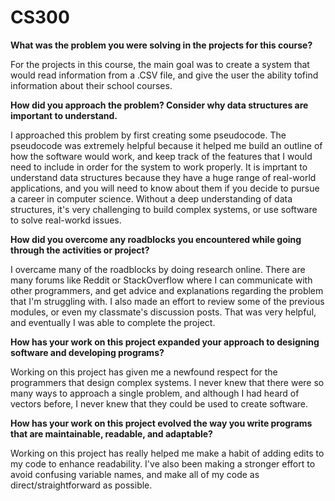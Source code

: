 # CS300

**What was the problem you were solving in the projects for this course?**

For the projects in this course, the main goal was to create a system that would read information from a .CSV file, and give the user the ability tofind information about their school courses.

**How did you approach the problem? Consider why data structures are important to understand.**

I approached this problem by first creating some pseudocode. The pseudocode was extremely helpful because it helped me build an outline of how the software would work, and keep track of the features that I would need to include in order for the system to work properly. It is imprtant to understand data structures because they have a huge range of real-world applications, and you will need to know about them if you decide to pursue a career in computer science. Without a deep understanding of data structures, it's very challenging to build complex systems, or use software to solve real-workd issues.


**How did you overcome any roadblocks you encountered while going through the activities or project?**

I overcame many of the roadblocks by doing research online. There are many forums like Reddit or StackOverflow where I can communicate with other programmers, and get advice and explanations regarding the problem that I'm struggling with. I also made an effort to review some of the previous modules, or even my classmate's discussion posts. That was very helpful, and eventually I was able to complete the project.

**How has your work on this project expanded your approach to designing software and developing programs?**

Working on this project has given me a newfound respect for the programmers that design complex systems. I never knew that there were so many ways to approach a single problem, and although I had heard of vectors before, I never knew that they could be used to create software.

**How has your work on this project evolved the way you write programs that are maintainable, readable, and adaptable?**

Working on this project has really helped me make a habit of adding edits to my code to enhance readability. I've also been making a stronger effort to avoid confusing variable names, and make all of my code as direct/straightforward as possible.

